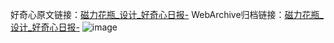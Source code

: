 好奇心原文链接：[磁力花瓶_设计_好奇心日报-](https://www.qdaily.com/articles/2198.html)
WebArchive归档链接：[磁力花瓶_设计_好奇心日报-](http://web.archive.org/web/20190623150926/https://www.qdaily.com/articles/2198.html)
![image](http://ww3.sinaimg.cn/large/007d5XDply1g3v60b5pncj30u02ouwpv)